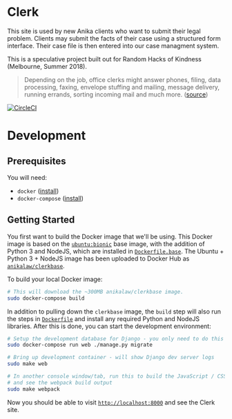 # Clerk

This site is used by new Anika clients who want to submit their legal problem. Clients may submit the facts of their case using a structured form interface. Their case file is then entered into our case managment system.

This is a speculative project built out for Random Hacks of Kindness (Melbourne, Summer 2018).

> Depending on the job, office clerks might answer phones, filing, data processing, faxing, envelope stuffing and mailing, message delivery, running errands, sorting incoming mail and much more. ([source](https://www.snagajob.com/job-descriptions/office-clerk/))

[![CircleCI](https://circleci.com/gh/AnikaLegal/clerk.svg?style=svg)](https://circleci.com/gh/AnikaLegal/clerk)

# Development

## Prerequisites

You will need:

- `docker` ([install](https://docs.docker.com/install/#supported-platforms))
- `docker-compose` ([install](https://docs.docker.com/compose/install/))

## Getting Started

You first want to build the Docker image that we'll be using. This Docker image is based on the [`ubuntu:bionic`](https://hub.docker.com/_/ubuntu/) base image, with the addition of Python 3 and NodeJS, which are installed in [`Dockerfile.base`](./Dockerfile.base). The Ubuntu + Python 3 + NodeJS image has been uploaded to Docker Hub as  [`anikalaw/clerkbase`](https://hub.docker.com/r/anikalaw/clerkbase/).

To build your local Docker image:

```bash
# This will download the ~300MB anikalaw/clerkbase image.
sudo docker-compose build
```

In addition to pulling down the `clerkbase` image, the `build` step will also run the steps in [`Dockerfile`](./Dockerfile) and install any required Python and NodeJS libraries. After this is done, you can start the development environment:

```bash
# Setup the development database for Django - you only need to do this once.
sudo docker-compose run web ./manage.py migrate

# Bring up development container - will show Django dev server logs
sudo make web

# In another console window/tab, run this to build the JavaScript / CSS,
# and see the webpack build output
sudo make webpack
```

Now you should be able to visit [`http://localhost:8000`](http://localhost:8000) and see the Clerk site.
